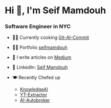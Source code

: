 <h1 align="left">Hi 👋, I'm Seif Mamdouh</h1>
<h3 align="left">Software Engineer in NYC </h3>

- 👨‍🍳 Currently cooking [Git-AI-Commit](https://github.com/the-cafe/git-ai-commit)

- 👨‍💻 Portfolio [seifmamdouh](https://www.seifmamdouh.com/)

- 📝 I write articles on [Medium](https://medium.com/@seifmamdouh7878)

- 🤝 LinkedIn: [Seif Mamdouh](https://www.linkedin.com/in/seif-mamdouh/)

- 🍽️ Recently Chefed up
  - [KnowledgeAI](https://knowledge2.vercel.app/)
  - [YT-Extractor](https://extract.coreyja.wtf/)
  - [AI-Autobroker](https://nextjs-boilerplate-seif-mamdouhs-projects.vercel.app/) 
